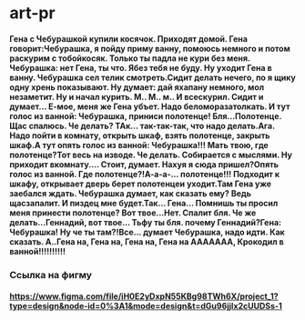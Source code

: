 # art-pr
#### Гена с Чебурашкой купили косячок. Приходят домой. Гена говорит:Чебурашка, я пойду приму ванну, помоюсь немного и потом раскурим с тобойкосяк. Только ты падла не кури без меня. Чебурашка: нет Гена, ты что. Ябез тебя не буду. Ну уходит Гена в ванну. Чебурашка сел телик смотреть.Сидит делать нечего, по я щику одну хрень показывают. Ну думает: дай яхапану немного, мол незаметит. Ну и начал курить. М.. М.. м.. И всескурил. Сидит и думает... Е-мое, меня же Гена убъет. Надо беломоразатолкать. И тут голос из ванной: Чебурашка, приниси полотенце! Бля...Полотенце. Щас спалюсь. Че делать? ТАк... так-так-так, что надо делать.Ага. Надо пойти в комнату, открыть шкаф, взять полотенце, закрыть шкаф.А тут опять голос из ванной: Чебурашка!!! Мать твою, где полотенце?Тот весь на изводе. Че делать. Собирается с мыслями. Ну приходит вкомнату.... Стоит, думает. Нахуя я сюда пришел?Опять голос из ванной. Где полотенце?!А-а-а-... полотенце!!! Подходит к шкафу, открывает дверь берет полотенцеи уходит.Там Гена уже заебался ждать. Чебурашка думает, как сказать ему? Ведь щасзапалит. И пиздец мне будет.Так... Гена... Помнишь ты просил меня принести полотенце? Вот твое...Нет. Спалит бля. Че же делать...Геннадий, вот твое... Тьфу ты бля. почему Геннадий?Гена: Чебурашка! Ну че ты там?!Все... думает Чебурашка, надо идти. Как сказать. А..Гена на, Гена на, Гена на, Гена на ААААААА, Крокодил в ванной!!!!!!!!!!
### Ссылка на фигму
#### https://www.figma.com/file/iH0E2yDxpN55KBg98TWh6X/project_1?type=design&node-id=0%3A1&mode=design&t=dGu96jjIx2cUUDSs-1
